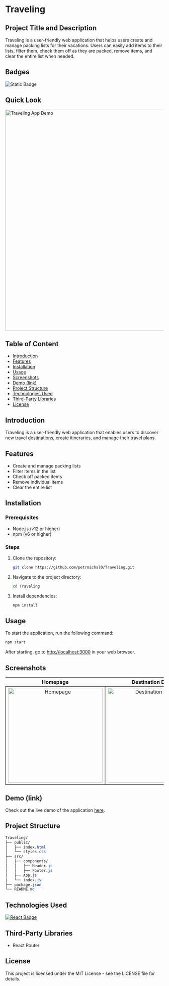 # Traveling

## Project Title and Description
Traveling is a user-friendly web application that helps users create and manage packing lists for their vacations. Users can easily add items to their lists, filter them, check them off as they are packed, remove items, and clear the entire list when needed.

## Badges
![Static Badge](https://img.shields.io/badge/status-online-brightgreen)

## Quick Look
<img src="https://github.com/user-attachments/assets/ab87aa89-3baf-42ff-9cf4-a6b36fad3948" width="700"  alt="Traveling App Demo">

## Table of Content
- [Introduction](#introduction)
- [Features](#features)
- [Installation](#installation)
- [Usage](#usage)
- [Screenshots](#screenshots)
- [Demo (link)](#demo-link)
- [Project Structure](#project-structure)
- [Technologies Used](#technologies-used)
- [Third-Party Libraries](#third-party-libraries)
- [License](#license)

## Introduction
Traveling is a user-friendly web application that enables users to discover new travel destinations, create itineraries, and manage their travel plans.

## Features
- Create and manage packing lists
- Filter items in the list
- Check off packed items
- Remove individual items
- Clear the entire list

## Installation

### Prerequisites
- Node.js (v12 or higher)
- npm (v6 or higher)

### Steps

1. Clone the repository:
    ```bash
    git clone https://github.com/petrmichal0/Traveling.git
    ```

2. Navigate to the project directory:
    ```bash
    cd Traveling
    ```

3. Install dependencies:
    ```bash
    npm install
    ```

## Usage
To start the application, run the following command:
```bash
npm start
```

After starting, go to [http://localhost:3000](http://localhost:3000) in your web browser.

## Screenshots

<table>
  <tr>
    <th>Homepage</th>
    <th>Destination Details</th>
  </tr>
  <tr>
    <td style="border: 1px solid black; width: 310px; height: 310px; text-align: center;">
      <img src="https://github.com/user-attachments/assets/2af0a439-f8aa-4890-bf83-0407d1a0d018" width="300" height="300" alt="Homepage">   
    </td>
    <td style="border: 1px solid black; width: 310px; height: 310px; text-align: center;">
      <img src="https://github.com/user-attachments/assets/745a3558-32dd-400a-8c65-b5e7c01a12f4" width="300" height="300" alt="Destination Details">
    </td>
  </tr>

</table>

## Demo (link)

Check out the live demo of the application [here](https://travelinglist.netlify.app/).

## Project Structure

```css
Traveling/
├── public/
│   ├── index.html
│   └── styles.css
├── src/
│   ├── components/
│   │   ├── Header.js
│   │   ├── Footer.js
│   ├── App.js
│   └── index.js
├── package.json
└── README.md
```

## Technologies Used

[![React Badge](https://img.shields.io/badge/-React-61DBFB?style=for-the-badge&labelColor=black&logo=react&logoColor=61DBFB)](#)

## Third-Party Libraries

* React Router

## License

This project is licensed under the MIT License - see the LICENSE file for details.

